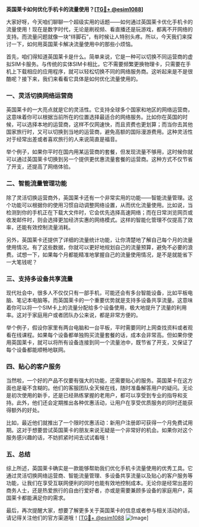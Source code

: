 **英国莱卡如何优化手机卡的流量使用？[[TG💪+ @esim1088](https://t.me/s/esim1088)]**

大家好呀，今天咱们聊聊一个超级实用的话题——如何通过英国莱卡优化手机卡的流量使用！现在是数字时代，无论是刷视频、看直播还是玩游戏，都离不开网络的支持。而流量问题就像一块“绊脚石”，有时候让人特别头疼。所以，今天我们来探讨一下，如何用英国莱卡解决流量使用中的那些小烦恼。

首先，咱们得知道英国莱卡是什么。简单来说，它是一种可以切换不同运营商的虚拟SIM卡服务。与传统的实体SIM卡相比，它不需要频繁更换物理卡，只需要在手机上下载相应的应用程序，就可以轻松切换不同的网络服务商。这听起来是不是很酷呢？接下来，我们来看看它具体是如何优化流量使用的。

### 一、灵活切换网络运营商

英国莱卡的一大亮点就是它的灵活性。它支持全球多个国家和地区的网络运营商，这意味着你可以根据当前所在的位置选择最适合的网络服务。比如你在英国的时候，可以选择本地的运营商，这样不仅网速快，而且资费也更划算；而当你去其他国家旅行时，又可以切换到当地的运营商，避免高额的国际漫游费用。这种灵活性对于经常出差或者喜欢旅行的人来说简直是福音。

举个例子，如果你平时在国内用某运营商的套餐，但发现流量不够用，这时候你就可以通过英国莱卡切换到另一个提供更优惠流量套餐的运营商。这种方式不仅节省了开支，还提高了网络体验。

### 二、智能流量管理功能

除了灵活切换运营商外，英国莱卡还有一个非常实用的功能——智能流量管理。这个功能可以根据你的使用习惯自动调整网络设置，从而优化流量使用。比如说，当检测到你的手机正在下载大文件时，它会优先选择高速网络；而在日常浏览网页或收发邮件时，则会选择更加经济实惠的网络模式。这样的智能化管理不仅提高了效率，还能有效控制流量消耗。

另外，英国莱卡还提供了详细的流量统计功能，让你清楚地了解自己每个月的流量使用情况。有了这些数据，你就可以更好地规划自己的流量预算，避免不必要的浪费。试想一下，如果每个月都能精准地掌握自己的流量使用情况，是不是就能省下一大笔钱呢？

### 三、支持多设备共享流量

现代社会中，很多人不仅仅只有一部手机，可能还会有多台智能设备，比如平板电脑、笔记本电脑等。而英国莱卡的一个重要优势就是支持多设备共享流量。这意味着你可以将一个SIM卡上的流量分配给多个设备使用，极大地提升了流量的利用率。这对于家庭用户或者团队办公来说，都是非常方便的。

举个例子，假设你家里有两台电脑和一台平板，平时需要同时上网查找资料或者观看在线课程。如果每个设备都单独购买流量套餐的话，成本会非常高。但如果你使用英国莱卡，就可以将所有设备连接到同一个流量池中，既节省了开支，又保证了每个设备都能顺畅地联网。

### 四、贴心的客户服务

当然啦，一个好的产品不仅要有强大的功能，还需要贴心的服务。英国莱卡在这方面也是毫不含糊的。他们的客服团队全天候在线，随时准备解答用户的疑问。无论是初次使用的新手，还是已经熟练掌握的老用户，都可以享受到专业的指导和支持。此外，他们还会定期推出各种优惠活动，让用户在享受优质服务的同时还能获得额外的好处。

比如，最近他们就推出了一个限时优惠活动：新用户注册即可获得一个月免费试用期。这对于想要尝试英国莱卡的朋友来说无疑是一个非常好的机会。如果你对这个服务感兴趣的话，不妨抓紧时间去试试看哦！

### 五、总结

综上所述，英国莱卡确实是一款能够帮助我们优化手机卡流量使用的优秀工具。它通过灵活切换网络运营商、智能流量管理、多设备共享流量以及贴心的客户服务等功能，让我们在享受互联网便利的同时也能有效地控制成本。无论你是经常出差的商务人士，还是热爱旅行的自由行爱好者，亦或是需要兼顾多设备的家庭用户，英国莱卡都能满足你的需求。

最后，再次提醒大家，想要了解更多关于英国莱卡的信息或者参与相关活动的话，请记得关注他们的官方渠道哦！[[TG💪+ @esim1088](https://t.me/s/esim1088) ![Image](https://i.postimg.cc/4NQfJmqS/Snipaste-2025-05-13-00-14-12.png)]